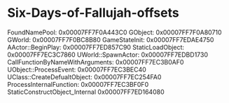 # Six-Days-of-Fallujah-offsets

FoundNamePool: 0x00007FF7F0A443C0
GObject: 0x00007FF7F0A80710
GWorld: 0x00007FF7F0BC8B80
GameStateInit: 0x00007FF7EDAE4750
AActor::BeginPlay: 0x00007FF7ED857C90
StaticLoadObject: 0x00007FF7EC3C7860
UWorld::SpawnActor: 0x00007FF7EDBD1730
CallFunctionByNameWithArguments: 0x00007FF7EC3B0AF0
UObject::ProcessEvent: 0x00007FF7EC3BEC40
UClass::CreateDefualtObject: 0x00007FF7EC254FA0
ProcessInternalFunction: 0x00007FF7EC3BF0F0
StaticConstructObject_Internal 0x00007FF7ED164080
